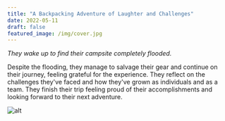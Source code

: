 ```yaml
---
title: "A Backpacking Adventure of Laughter and Challenges"
date: 2022-05-11
draft: false
featured_image: /img/cover.jpg
---
```


*They wake up to find their campsite completely flooded.*

Despite the flooding, they manage to salvage their gear and continue on their journey, feeling grateful for the experience. They reflect on the challenges they've faced and how they've grown as individuals and as a team. They finish their trip feeling proud of their accomplishments and looking forward to their next adventure.

![alt](/ai-travel-stories/img/1a1.png)

